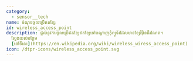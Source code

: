 ```yaml
---
category: 
  - sensor__tech
name: ចំណុចចូលប្រើឥតខ្សែ
id: wireless_access_point
description: ផ្តល់នូវការចូលប្រើឥតខ្សែឥតខ្សែទៅបណ្តាញកុំព្យូទ័រដែលមានខ្សែរឺអ៊ិនធឺរណែត។
  ស្វែងយល់បន្ថែម
  [នៅទីនេះ](https://en.wikipedia.org/wiki/wireless_wiress_access_point)
icon: /dtpr-icons/wireless_access_point.svg
---
```

